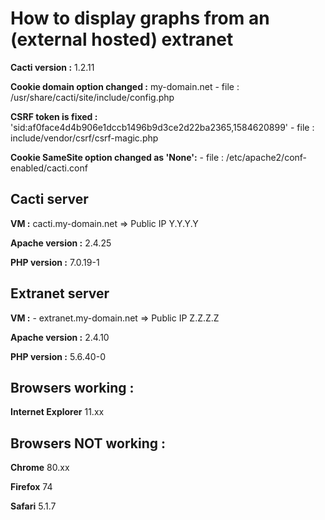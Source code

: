 # How to display graphs from an (external hosted) extranet

**Cacti version :** 1.2.11

**Cookie domain option changed :** my-domain.net - file : /usr/share/cacti/site/include/config.php

**CSRF token is fixed :** 'sid:af0face4d4b906e1dccb1496b9d3ce2d22ba2365,1584620899' - file : include/vendor/csrf/csrf-magic.php

**Cookie SameSite option changed as 'None':** - file : /etc/apache2/conf-enabled/cacti.conf

## **Cacti server** 

**VM :** cacti.my-domain.net => Public IP Y.Y.Y.Y

**Apache version :** 2.4.25

**PHP version :** 7.0.19-1

## **Extranet server**

**VM :** - extranet.my-domain.net => Public IP Z.Z.Z.Z

**Apache version :** 2.4.10

**PHP version :** 5.6.40-0


## **Browsers working :**

**Internet Explorer** 11.xx

## **Browsers NOT working :**

**Chrome** 80.xx

**Firefox** 74

**Safari** 5.1.7
